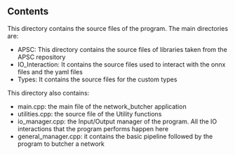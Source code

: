 ## Contents

This directory contains the source files of the program. The main directories are:

- APSC: This directory contains the source files of libraries taken from the APSC repository
- IO_Interaction: It contains the source files used to interact with the onnx files and the yaml files
- Types: It contains the source files for the custom types

This directory also contains:
- main.cpp: the main file of the network_butcher application
- utilities.cpp: the source file of the Utility functions
- io_manager.cpp: the Input/Output manager of the program. All the IO interactions that the program performs happen here
- general_manager.cpp: it contains the basic pipeline followed by the program to butcher a network